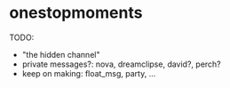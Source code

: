 # onestopmoments

TODO:
- "the hidden channel"
- private messages?: nova, dreamclipse, david?, perch?
- keep on making: float_msg, party, ...